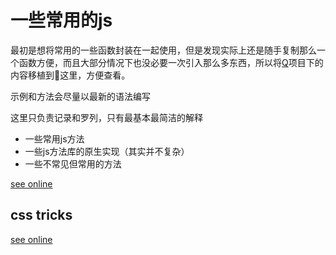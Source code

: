 # 一些常用的js

最初是想将常用的一些函数封装在一起使用，但是发现实际上还是随手复制那么一个函数方便，而且大部分情况下也没必要一次引入那么多东西，所以将<a href="https://github.com/QiShaoXuan/Q">Q</a>项目下的内容移植到这里，方便查看。

示例和方法会尽量以最新的语法编写

这里只负责记录和罗列，只有最基本最简洁的解释

- 一些常用js方法
- 一些js方法库的原生实现（其实并不复杂）
- 一些不常见但常用的方法

<a href="https://qishaoxuan.github.io/js_tricks/" target="_blank">see online</a>

## css tricks
<a href="https://qishaoxuan.github.io/css_tricks/" target="_blank">see online</a>

